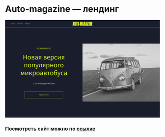 # Auto-magazine — лендинг

![github.com/remnev-s/shortly](src/img/screenshot.png)

### Посмотреть сайт можно по <a href="http://auto.eurodir.ru/" target="_blank">ссылке</a>
